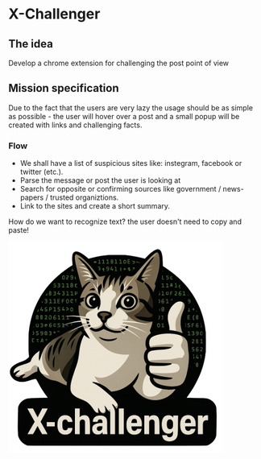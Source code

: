 # X-Challenger

## The idea
Develop a chrome extension for challenging the post point of view 

## Mission specification
Due to the fact that the users are very lazy the usage should be as simple as possible - the user will hover over a post and a small popup will be created with links and challenging facts.

### Flow
* We shall have a list of suspicious sites like: instegram, facebook or twitter (etc.).
* Parse the message or post the user is looking at
* Search for opposite or confirming sources like government / news-papers / trusted organiztions.
* Link to the sites and create a short summary. 

How do we want to recognize text? the user doesn't need to copy and paste!

![image](https://github.com/bbdaria/X-Challenger/blob/main/icon_origin.png)
